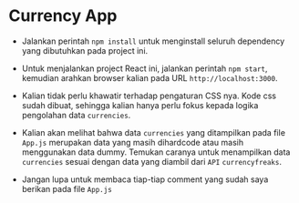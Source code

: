 # Currency App

- Jalankan perintah `npm install` untuk menginstall seluruh dependency yang dibutuhkan pada project ini.
- Untuk menjalankan project React ini, jalankan perintah `npm start`, kemudian arahkan browser kalian pada URL `http://localhost:3000`.
- Kalian tidak perlu khawatir terhadap pengaturan CSS nya. Kode css sudah dibuat, sehingga kalian hanya perlu fokus kepada logika pengolahan data `currencies`.
- Kalian akan melihat bahwa data `currencies` yang ditampilkan pada file `App.js` merupakan data yang masih dihardcode atau masih menggunakan data dummy. Temukan caranya untuk menampilkan data `currencies` sesuai dengan data yang diambil dari `API` `currencyfreaks`.

- Jangan lupa untuk membaca tiap-tiap comment yang sudah saya berikan pada file `App.js`